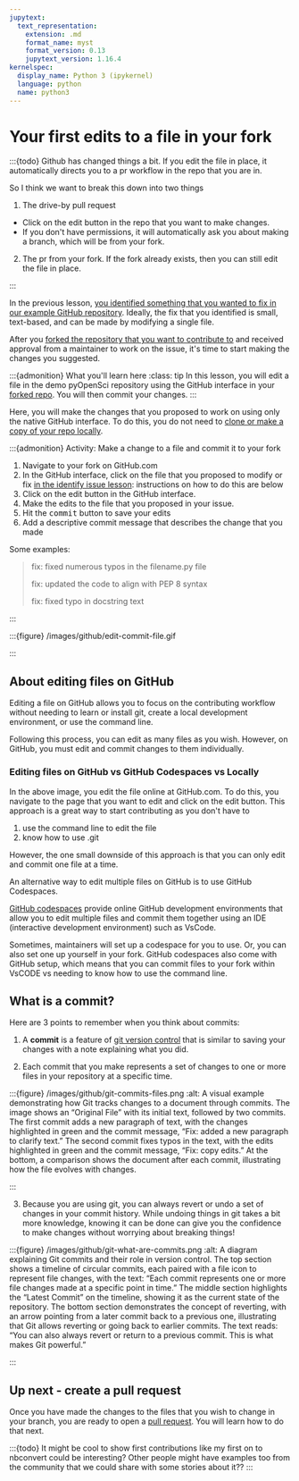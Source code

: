 ```yaml
---
jupytext:
  text_representation:
    extension: .md
    format_name: myst
    format_version: 0.13
    jupytext_version: 1.16.4
kernelspec:
  display_name: Python 3 (ipykernel)
  language: python
  name: python3
---
```


# Your first edits to a file in your fork 

:::{todo}
Github has changed things a bit. If you edit the file in place, it automatically directs you to a pr workflow in the repo that you are in.

So I think we want to break this down into two things

1. The drive-by pull request
 * Click on the edit button in the repo that you want to make changes.
 * If you don't have permissions, it will automatically ask you about making a branch, which will be from your fork.

2. The pr from your fork. If the fork already exists, then you can still edit the file in place. 
   
:::

In the previous lesson, [you identified something that you wanted to fix in our example GitHub repository](2-identify-issue). Ideally, the fix that you identified is small, text-based, and can be made by modifying a single file. 

After you [forked the repository that you want to contribute to](3-fork-repo) and received approval from a maintainer to work on the issue, it's time to start making the changes you suggested. 

:::{admonition} What you'll learn here
:class: tip
In this lesson, you will edit a file in the demo pyOpenSci repository using the GitHub interface in your [forked repo](3-fork-repo). You will then commit your changes.
:::


Here, you will make the changes that you proposed to work on using only the native GitHub interface. 
To do this, you do not need to [clone or make a copy of your repo locally](clone-repo). 


:::{admonition} Activity: Make a change to a file and commit it to your fork 

1. Navigate to your fork on GitHub.com
2. In the GitHub interface, click on the file that you proposed to modify or fix [in the identify issue lesson](2-identify-issue): instructions on how to do this are below
3. Click on the edit <kbd><i class="fa-solid fa-pencil"></i></kbd> button in the GitHub interface.
4. Make the edits to the file that you proposed in your issue.
5. Hit the <kbd>commit</kbd> button to save your edits 
6. Add a descriptive commit message that describes the change that you made 

Some examples:
> fix: fixed numerous typos in the filename.py file
> 
> fix: updated the code to align with PEP 8 syntax
> 
> fix: fixed typo in docstring text 

:::

:::{figure} /images/github/edit-commit-file.gif

:::


## About editing files on GitHub

Editing a file on GitHub allows you to focus on the contributing workflow without needing to learn or install git, create a local development environment, or use the command line.

Following this process, you can edit as many files as you wish. However, on GitHub, you must edit and commit changes to them individually. 

### Editing files on GitHub vs GitHub Codespaces vs Locally

In the above image, you edit the file online at GitHub.com. To do this, you navigate to the page that you want to edit and click on the <kbd><i class="fa-solid fa-pencil"></i></kbd> edit button. This approach is a great way to start contributing as you don't have to

1. use the command line to edit the file
2. know how to use .git

However, the one small downside of this approach is that you can only edit and commit one file at a time. 

An alternative way to edit multiple files on GitHub is to use GitHub Codespaces. 

[GitHub codespaces](github-codespaces) provide online GitHub development environments that allow you to edit multiple files and commit them together using an IDE (interactive development environment) such as VsCode. 

Sometimes, maintainers will set up a codespace for you to use. Or, you can also set one up yourself in your fork. GitHub codespaces also come with GitHub setup, which means that you can commit files to your fork within VsCODE vs needing to know how to use the command line. 

## What is a commit?

Here are 3 points to remember when you think about commits:

1. A **commit** is a feature of [git version control](what-is-git) that is similar to saving your changes with a note explaining what you did.

2. Each commit that you make represents a set of changes to one or more files in your repository at a specific time.

:::{figure}  /images/github/git-commits-files.png
:alt: A visual example demonstrating how Git tracks changes to a document through commits. The image shows an “Original File” with its initial text, followed by two commits. The first commit adds a new paragraph of text, with the changes highlighted in green and the commit message, “Fix: added a new paragraph to clarify text.” The second commit fixes typos in the text, with the edits highlighted in green and the commit message, “Fix: copy edits.” At the bottom, a comparison shows the document after each commit, illustrating how the file evolves with changes.

:::


3. Because you are using git, you can always revert or undo a set of changes in your commit history. While undoing things in git takes a bit more knowledge, knowing it can be done can give you the confidence to make changes without worrying about breaking things! 

:::{figure}  /images/github/git-what-are-commits.png
:alt: A diagram explaining Git commits and their role in version control. The top section shows a timeline of circular commits, each paired with a file icon to represent file changes, with the text: “Each commit represents one or more file changes made at a specific point in time.” The middle section highlights the “Latest Commit” on the timeline, showing it as the current state of the repository. The bottom section demonstrates the concept of reverting, with an arrow pointing from a later commit back to a previous one, illustrating that Git allows reverting or going back to earlier commits. The text reads: “You can also always revert or return to a previous commit. This is what makes Git powerful.”

:::

## Up next - create a pull request
Once you have made the changes to the files that you wish to change in your branch, you are ready to open a [pull request](5-pull-request). You will learn how to do that next.

:::{todo}
It might be cool to show first contributions like my first on to nbconvert could be interesting? Other people might have examples too from the community that we could share with some stories about it??
:::
